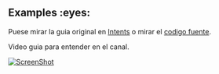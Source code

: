 <h2 id="examples">Examples :eyes:</h2>

Puese mirar la guia original en [Intents](https://developer.android.com/guide/components/intents-filters?hl=es-419) o mirar el [codigo fuente](https://github.com/Enrique213-VP/Int_putExKT/blob/master/app/src/main/java/mytime/android/linkedin/benito/MainActivity.kt).

Video guia para entender en el canal.


[![ScreenShot](https://yt3.ggpht.com/yti/APfAmoGysBPvBxMHnMT6B_HpImZStDqDtfXAY4QyxnmCfw=s108-c-k-c0x00ffffff-no-rj)](https://www.youtube.com/watch?v=ufaK_Hd6BpI)

<br/>
